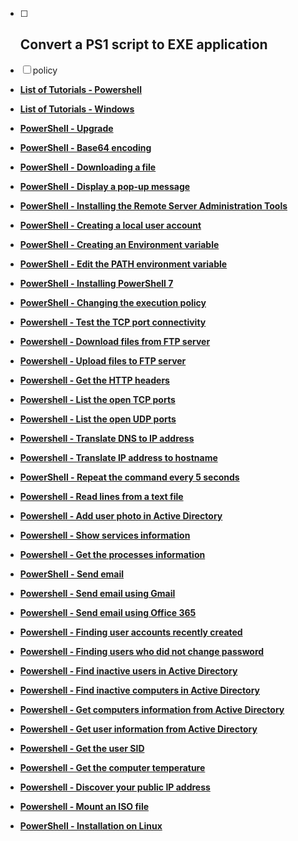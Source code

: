 - [ ] ## Convert a PS1 script to EXE application

- [ ] policy

- **[List of Tutorials - Powershell](https://techexpert.tips/category/powershell/)**

- **[List of Tutorials - Windows](https://techexpert.tips/category/windows/)**

- **[PowerShell - Upgrade](https://techexpert.tips/powershell/upgrading-powershell-version/)**

- **[PowerShell - Base64 encoding](https://techexpert.tips/powershell/powershell-base64-encoding/)**

- **[PowerShell - Downloading a file](https://techexpert.tips/powershell/downloading-file-using-powershell/)**

- **[PowerShell - Display a pop-up message](https://techexpert.tips/powershell/powershell-display-pop-up-message/)**

- **[PowerShell - Installing the Remote Server Administration Tools](https://techexpert.tips/powershell/powershell-installing-the-remote-server-administration-tools/)**

- **[PowerShell - Creating a local user account](https://techexpert.tips/powershell/powershell-create-user-account/)**

- **[PowerShell - Creating an Environment variable](https://techexpert.tips/powershell/powershell-create-environment-variable/)**

- **[PowerShell - Edit the PATH environment variable](https://techexpert.tips/powershell/powershell-edit-path-variable/)**

- **[PowerShell - Installing PowerShell 7](https://techexpert.tips/powershell/powershell7-installation-windows/)**

- **[PowerShell - Changing the execution policy](https://techexpert.tips/powershell/powershell-changing-execution-policy/)**

- **[Powershell - Test the TCP port connectivity](https://techexpert.tips/powershell/powershell-test-tcp-port-connectivity/)**

- **[Powershell - Download files from FTP server](https://techexpert.tips/powershell/powershell-download-files-ftp-server/)**

- **[Powershell - Upload files to FTP server](https://techexpert.tips/powershell/powershell-upload-files-ftp-server/)**

- **[Powershell - Get the HTTP headers](https://techexpert.tips/powershell/powershell-get-http-headers/)**

- **[Powershell - List the open TCP ports](https://techexpert.tips/powershell/powershell-list-open-tcp-ports/)**

- **[Powershell - List the open UDP ports](https://techexpert.tips/powershell/powershell-list-open-udp-ports/)**

- **[Powershell - Translate DNS to IP address](https://techexpert.tips/powershell/powershell-translate-dns-ip-address/)**

- **[Powershell - Translate IP address to hostname](https://techexpert.tips/powershell/powershell-translate-ip-hostname/)**

- **[PowerShell - Repeat the command every 5 seconds](https://techexpert.tips/powershell/powershell-repeat-command-every-5-seconds/)**

- **[Powershell - Read lines from a text file](https://techexpert.tips/powershell/powershell-read-from-text-file/)**

- **[Powershell - Add user photo in Active Directory](https://techexpert.tips/powershell/powershell-add-or-update-the-user-photo-in-active-directory/)**

- **[Powershell - Show services information](https://techexpert.tips/powershell/powershell-show-services-information/)**

- **[Powershell - Get the processes information](https://techexpert.tips/powershell/powershell-get-processes-information/)**

- **[PowerShell - Send email](https://techexpert.tips/powershell/powershell-send-email-command-line/)**

- **[Powershell - Send email using Gmail](https://techexpert.tips/powershell/powershell-send-email-gmail/)**

- **[Powershell - Send email using Office 365](https://techexpert.tips/powershell/powershell-send-email-office-365/)**

- **[Powershell - Finding user accounts recently created](https://techexpert.tips/powershell/powershell-finding-user-accounts-recently-created/)**

- **[Powershell - Finding users who did not change password](https://techexpert.tips/powershell/powershell-finding-users-who-did-not-change-password/)**

- **[Powershell - Find inactive users in Active Directory](https://techexpert.tips/powershell/powershell-find-inactive-users-active-directory/)**

- **[Powershell - Find inactive computers in Active Directory](https://techexpert.tips/powershell/powershell-find-inactive-computers-active-directory/)**

- **[Powershell - Get computers information from Active Directory](https://techexpert.tips/powershell/powershell-get-computers-information-active-directory/)**

- **[Powershell - Get user information from Active Directory](https://techexpert.tips/powershell/powershell-get-user-information-active-directory/)**

- **[Powershell - Get the user SID](https://techexpert.tips/powershell/powershell-get-user-sid/)**

- **[Powershell - Get the computer temperature](https://techexpert.tips/powershell/powershell-computer-temperature/)**

- **[Powershell - Discover your public IP address](https://techexpert.tips/powershell/powershell-discover-your-public-ip-address/)**

- **[Powershell - Mount an ISO file](https://techexpert.tips/powershell/powershell-mount-iso-file/)**

- **[PowerShell - Installation on Linux](https://techexpert.tips/powershell/powershell-installation-ubuntu-linux/)**
